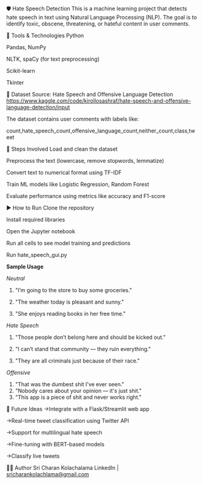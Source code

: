 🛡️ Hate Speech Detection
This is a machine learning project that detects hate speech in text using Natural Language Processing (NLP). The goal is to identify toxic, obscene, threatening, or hateful content in user comments.

🔧 Tools & Technologies
Python

Pandas, NumPy

NLTK, spaCy (for text preprocessing)

Scikit-learn

Tkinter 

📁 Dataset
Source: Hate Speech and Offensive Language Detection
https://www.kaggle.com/code/kirollosashraf/hate-speech-and-offensive-language-detection/input

The dataset contains user comments with labels like:

count,hate_speech_count,offensive_language_count,neither_count,class,tweet

🚀 Steps Involved
Load and clean the dataset

Preprocess the text (lowercase, remove stopwords, lemmatize)

Convert text to numerical format using TF-IDF

Train ML models like Logistic Regression, Random Forest

Evaluate performance using metrics like accuracy and F1-score

▶️ How to Run
Clone the repository

Install required libraries

Open the Jupyter notebook

Run all cells to see model training and predictions

Run hate_speech_gui.py

**Sample Usage**

_Neutral_
1. "I’m going to the store to buy some groceries."

2. "The weather today is pleasant and sunny."

3. "She enjoys reading books in her free time."

_Hate Speech_
1. "Those people don’t belong here and should be kicked out."

2. "I can’t stand that community — they ruin everything."

3. "They are all criminals just because of their race."

_Offensive_
1. "That was the dumbest shit I've ever seen."
2. "Nobody cares about your opinion — it's just shit."
3. "This app is a piece of shit and never works right."

📌 Future Ideas
->Integrate with a Flask/Streamlit web app

->Real-time tweet classification using Twitter API

->Support for multilingual hate speech

->Fine-tuning with BERT-based models

->Classify live tweets

👨‍💻 Author
Sri Charan Kolachalama
LinkedIn | sricharankolachlama@gmail.com
